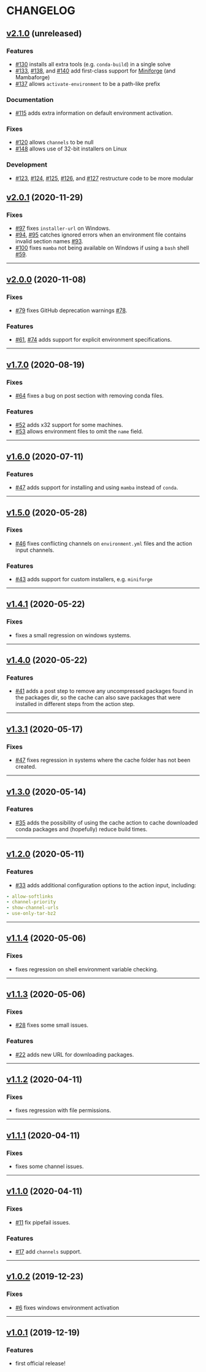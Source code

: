 # CHANGELOG

## [v2.1.0] (unreleased)

### Features

- [#130] installs all extra tools (e.g. `conda-build`) in a single solve
- [#133], [#138], and [#140] add first-class support for [Miniforge] (and
  Mambaforge)
- [#137] allows `activate-environment` to be a path-like prefix

### Documentation

- [#115] adds extra information on default environment activation.

### Fixes

- [#120] allows `channels` to be null
- [#148] allows use of 32-bit installers on Linux

### Development

- [#123], [#124], [#125], [#126], and [#127] restructure code to be more modular

[v2.1.0]: https://github.com/conda-incubator/setup-miniconda/releases/tag/v2.1.0
[#115]: https://github.com/conda-incubator/setup-miniconda/pull/115
[#120]: https://github.com/conda-incubator/setup-miniconda/pull/120
[#123]: https://github.com/conda-incubator/setup-miniconda/pull/123
[#124]: https://github.com/conda-incubator/setup-miniconda/pull/124
[#125]: https://github.com/conda-incubator/setup-miniconda/pull/125
[#126]: https://github.com/conda-incubator/setup-miniconda/pull/126
[#127]: https://github.com/conda-incubator/setup-miniconda/pull/127
[#130]: https://github.com/conda-incubator/setup-miniconda/pull/130
[#133]: https://github.com/conda-incubator/setup-miniconda/pull/133
[#137]: https://github.com/conda-incubator/setup-miniconda/pull/137
[#138]: https://github.com/conda-incubator/setup-miniconda/pull/138
[#140]: https://github.com/conda-incubator/setup-miniconda/pull/140
[#148]: https://github.com/conda-incubator/setup-miniconda/pull/148
[Miniforge]: https://github.com/conda-forge/miniforge

## [v2.0.1] (2020-11-29)

### Fixes

- [#97] fixes `installer-url` on Windows.
- [#94], [#95] catches ignored errors when an environment file contains invalid
  section names [#93].
- [#100] fixes `mamba` not being available on Windows if using a `bash` shell
  [#59].

[v2.0.1]: https://github.com/conda-incubator/setup-miniconda/releases/tag/v2.0.1
[#59]: https://github.com/conda-incubator/setup-miniconda/pull/59
[#93]: https://github.com/conda-incubator/setup-miniconda/pull/93
[#94]: https://github.com/conda-incubator/setup-miniconda/pull/94
[#95]: https://github.com/conda-incubator/setup-miniconda/pull/95
[#97]: https://github.com/conda-incubator/setup-miniconda/pull/97
[#100]: https://github.com/conda-incubator/setup-miniconda/pull/100

---

## [v2.0.0] (2020-11-08)

### Fixes

- [#79] fixes GitHub deprecation warnings [#78].

### Features

- [#61], [#74] adds support for explicit environment specifications.

[v2.0.0]: https://github.com/conda-incubator/setup-miniconda/releases/tag/v2.0.0
[#61]: https://github.com/conda-incubator/setup-miniconda/pull/61
[#74]: https://github.com/conda-incubator/setup-miniconda/pull/74
[#78]: https://github.com/conda-incubator/setup-miniconda/pull/78
[#79]: https://github.com/conda-incubator/setup-miniconda/pull/79

---

## [v1.7.0] (2020-08-19)

### Fixes

- [#64] fixes a bug on post section with removing conda files.

### Features

- [#52] adds x32 support for some machines.
- [#53] allows environment files to omit the `name` field.

[v1.7.0]: https://github.com/conda-incubator/setup-miniconda/releases/tag/v1.7.0
[#64]: https://github.com/conda-incubator/setup-miniconda/pull/64
[#53]: https://github.com/conda-incubator/setup-miniconda/pull/53
[#52]: https://github.com/conda-incubator/setup-miniconda/pull/52

---

## [v1.6.0] (2020-07-11)

### Features

- [#47] adds support for installing and using `mamba` instead of `conda`.

[v1.6.0]: https://github.com/conda-incubator/setup-miniconda/releases/tag/v1.6.0
[#47]: https://github.com/conda-incubator/setup-miniconda/pull/47

---

## [v1.5.0] (2020-05-28)

### Fixes

- [#46] fixes conflicting channels on `environment.yml` files and the action
  input channels.

[#46]: https://github.com/conda-incubator/setup-miniconda/pull/46

### Features

- [#43] adds support for custom installers, e.g. `miniforge`

[v1.5.0]: https://github.com/conda-incubator/setup-miniconda/releases/tag/v1.5.0
[#43]: https://github.com/conda-incubator/setup-miniconda/pull/43
[#47]: https://github.com/conda-incubator/setup-miniconda/pull/47

---

## [v1.4.1] (2020-05-22)

### Fixes

- fixes a small regression on windows systems.

[v1.4.1]: https://github.com/conda-incubator/setup-miniconda/releases/tag/v1.4.1

---

## [v1.4.0] (2020-05-22)

### Features

- [#41] adds a post step to remove any uncompressed packages found in the
  packages dir, so the cache can also save packages that were installed in
  different steps from the action step.

[v1.4.0]: https://github.com/conda-incubator/setup-miniconda/releases/tag/v1.4.0
[#41]: https://github.com/conda-incubator/setup-miniconda/pull/41

---

## [v1.3.1] (2020-05-17)

### Fixes

- [#47] fixes regression in systems where the cache folder has not been created.

[v1.3.1]: https://github.com/conda-incubator/setup-miniconda/releases/tag/v1.3.1
[#47]: https://github.com/conda-incubator/setup-miniconda/pull/47

---

## [v1.3.0] (2020-05-14)

### Features

- [#35] adds the possibility of using the cache action to cache downloaded conda
  packages and (hopefully) reduce build times.

[v1.3.0]: https://github.com/conda-incubator/setup-miniconda/releases/tag/v1.3.0
[#35]: https://github.com/conda-incubator/setup-miniconda/pull/35

---

## [v1.2.0] (2020-05-11)

### Features

- [#33] adds additional configuration options to the action input, including:

```yaml
- allow-softlinks
- channel-priority
- show-channel-urls
- use-only-tar-bz2
```

[v1.2.0]: https://github.com/conda-incubator/setup-miniconda/releases/tag/v1.2.0
[#33]: https://github.com/conda-incubator/setup-miniconda/pull/33

---

## [v1.1.4] (2020-05-06)

### Fixes

- fixes regression on shell environment variable checking.

[v1.1.4]: https://github.com/conda-incubator/setup-miniconda/releases/tag/v1.1.4

---

## [v1.1.3] (2020-05-06)

### Fixes

- [#28] fixes some small issues.

### Features

- [#22] adds new URL for downloading packages.

[v1.1.3]: https://github.com/conda-incubator/setup-miniconda/releases/tag/v1.1.3
[#22]: https://github.com/conda-incubator/setup-miniconda/pull/22
[#28]: https://github.com/conda-incubator/setup-miniconda/pull/28

---

## [v1.1.2] (2020-04-11)

### Fixes

- fixes regression with file permissions.

[v1.1.2]: https://github.com/conda-incubator/setup-miniconda/releases/tag/v1.1.2

---

## [v1.1.1] (2020-04-11)

### Fixes

- fixes some channel issues.

[v1.1.1]: https://github.com/conda-incubator/setup-miniconda/releases/tag/v1.1.1

---

## [v1.1.0] (2020-04-11)

### Fixes

- [#11] fix pipefail issues.

### Features

- [#17] add `channels` support.

[v1.1.0]: https://github.com/conda-incubator/setup-miniconda/releases/tag/v1.1.0
[#11]: https://github.com/conda-incubator/setup-miniconda/pull/11
[#17]: https://github.com/conda-incubator/setup-miniconda/pull/17

---

## [v1.0.2] (2019-12-23)

### Fixes

- [#6] fixes windows environment activation

[v1.0.2]: https://github.com/conda-incubator/setup-miniconda/releases/tag/v1.0.2
[#6]: https://github.com/conda-incubator/setup-miniconda/pull/6

---

## [v1.0.1] (2019-12-19)

### Features

- first official release!

[v1.0.1]: https://github.com/conda-incubator/setup-miniconda/releases/tag/v1.0.1
